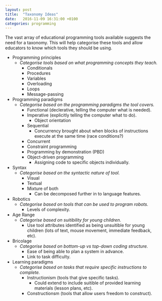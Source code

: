 ```yaml
---
layout: post
title:  "Taxonomy Ideas"
date:   2016-11-09 16:31:00 +0100
categories: programming
---
```


The vast array of educational programming tools available suggests the need for a taxonomy. This will help categorise these tools and allow educators to know which tools they should be using.

- Programming principles
	- *Categorise tools based on what programming concepts they teach.*
		- Conditionals
		- Procedures
		- Variables
		- Overloading
		- Loops
		- Message-passing
- Programming paradigms
	- *Categorise based on the programming paradigms the tool covers.*
		- Functional (declerative, telling the computer what is needed).
		- Imperative (explicitly telling the computer what to do).
			- Object orientation
		- Sequential
			- Concurrency brought about when blocks of instructions execute at the same time (race conditions?)
		- Concurrent
		- Constraint programming
		- Programming by demonstration (PBD)
		- Object-driven programming
			- Assigning code to specific objects individually.
- Syntax
	- *Categorise based on the syntactic nature of tool.*
		- Visual
		- Textual
		- Mixture of both
			- Can be decomposed further in to language features.
- Robotics
	- *Categorise based on tools that can be used to program robots.*
		- Levels of complexity.
- Age Range
	- *Categorise based on suitibility for young children.*
		- Use tool attributes identified as being unsuitible for young children (lots of text, mouse movement, immediate feedback, etc).
- Bricolage
	- *Categorise based on bottom-up vs top-down coding structure.*
		- Ease of being able to plan a system in advance.
		- Link to task difficulty.
- Learning paradigms
	- *Categorise based on tasks that require specific instructions to complete.*
		- Instructionism (tools that give specific tasks).
			- Could extend to include suitible of provided learning materials (lesson plans, etc).
		- Constructionsm (tools that allow users freedom to construct).
